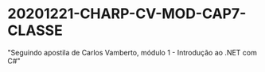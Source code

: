# 20201221-CHARP-CV-MOD-CAP7-CLASSE
"Seguindo apostila de Carlos Vamberto, módulo 1 - Introdução ao .NET com C#"
